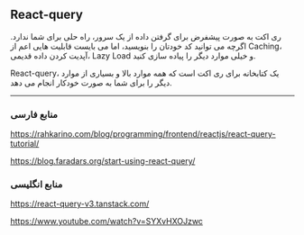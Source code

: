 ## React-query

ری اکت به صورت پیشفرض برای گرفتن داده از یک سرور، راه حلی برای شما ندارد. اگرچه می توانید کد خودتان را بنویسید، اما می بایست قابلیت هایی اعم از Caching، آپدیت کردن داده قدیمی، Lazy Load و خیلی موارد دیگر را پیاده سازی کنید.

React-query، یک کتابخانه برای ری اکت است که همه موارد بالا و بسیاری از موارد دیگر را برای شما به صورت خودکار انجام می دهد.

---

### منابع فارسی

https://rahkarino.com/blog/programming/frontend/reactjs/react-query-tutorial/

https://blog.faradars.org/start-using-react-query/

### منابع انگلیسی

https://react-query-v3.tanstack.com/

https://www.youtube.com/watch?v=SYXvHXOJzwc
